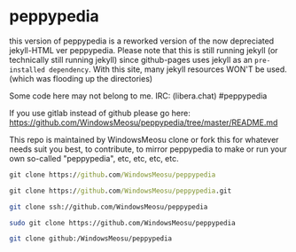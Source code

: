 # peppypedia

this version of peppypedia is a reworked version of the now depreciated jekyll-HTML ver peppypedia. Please note that this is still running jekyll (or technically still running jekyll) since github-pages uses jekyll as an `pre-installed dependency`. With this site, many jekyll resources WON'T be used. (which was flooding up the directories)

Some code here may not belong to me.
IRC: (libera.chat) #peppypedia


If you use gitlab instead of github please go here:
https://github.com/WindowsMeosu/peppypedia/tree/master/README.md

This repo is maintained by WindowsMeosu
clone or fork this for whatever needs suit you best, to contribute, to mirror peppypedia to make or run your own so-called "peppypedia", etc, etc, etc, etc.

```cmd
git clone https://github.com/WindowsMeosu/peppypedia
```

```cmd
git clone https://github.com/WindowsMeosu/peppypedia.git
```

```sh
git clone ssh://github.com/WindowsMeosu/peppypedia
```

```sh
sudo git clone https://github.com/WindowsMeosu/peppypedia
```

```sh
git clone github:/WindowsMeosu/peppypedia
```

